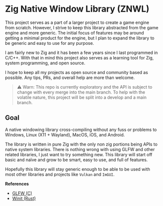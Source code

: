 # Zig Native Window Library (ZNWL)

This project serves as a part of a larger project to create a game engine from scratch. However, I strive to keep this library abstracted from the game engine and more generic. The initial focus of features may be around getting a minimal product for the engine, but I plan to expand the library to be generic and easy to use for any purpose.

I am fairly new to Zig and it has been a few years since I last programmed in C/C++. With that in mind this project also serves as a learning tool for Zig, system programming, and open source.

I hope to keep all my projects as open source and community based as possible. Any tips, PRs, and overall help are more than welcome.

> ⚠️ Warn: This repo is currently exploratory and the API is subject to change with every merge into the main branch. To help with the volatile nature, this project will be split into a develop and a main branch.

## Goal

A native windowing library cross-compiling without any fuss or problems to Windows, Linux (X11 + Wayland), MacOS, iOS, and Android.

The library is written in pure Zig with the only non zig portions being APIs to native system libraries. There is nothing wrong with using GLFW and other related libraries, I just want to try something new. This library will start off basic and naïve and grow to be smart, easy to use, and full of features.

Hopefully this library will stay generic enough to be able to be used with most other libraries and projects like `Vulkan` and `ImGUI`.

**References**

- [GLFW (C)](https://www.glfw.org/docs/3.3/window_guide.html)
- [Winit (Rust)](https://github.com/rust-windowing/winit)
